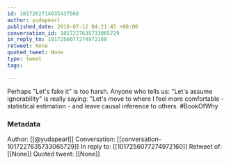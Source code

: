 ```yaml
---
id: 1017262714035437568
author: yudapearl
published_date: 2018-07-12 04:21:45 +00:00
conversation_id: 1017227635733065729
in_reply_to: 1017256077274972160
retweet: None
quoted_tweet: None
type: tweet
tags:

---
```


Perhaps "Let's fake it" is too harsh.  Anyone who tells us: "Let's assume ignorability" is really saying: "Let's move to where I feel more comfortable - statistical estimation - and leave causal inference to others. #BookOfWhy

### Metadata

Author: [[@yudapearl]]
Conversation: [[conversation-1017227635733065729]]
In reply to: [[1017256077274972160]]
Retweet of: [[None]]
Quoted tweet: [[None]]
